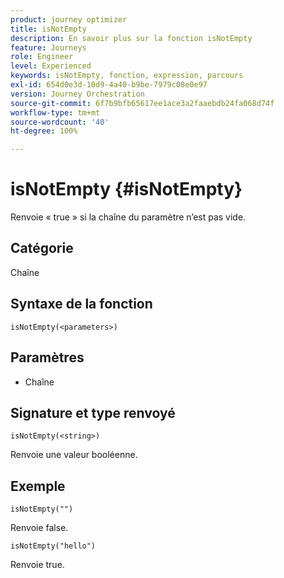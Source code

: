 ```yaml
---
product: journey optimizer
title: isNotEmpty
description: En savoir plus sur la fonction isNotEmpty
feature: Journeys
role: Engineer
level: Experienced
keywords: isNotEmpty, fonction, expression, parcours
exl-id: 654d0e3d-10d9-4a40-b9be-7979c08e0e97
version: Journey Orchestration
source-git-commit: 6f7b9bfb65617ee1ace3a2faaebdb24fa068d74f
workflow-type: tm+mt
source-wordcount: '40'
ht-degree: 100%

---
```


# isNotEmpty {#isNotEmpty}

Renvoie « true » si la chaîne du paramètre n’est pas vide.

## Catégorie

Chaîne

## Syntaxe de la fonction

`isNotEmpty(<parameters>)`

## Paramètres

* Chaîne

## Signature et type renvoyé

`isNotEmpty(<string>)`

Renvoie une valeur booléenne.

## Exemple

`isNotEmpty("")`

Renvoie false.

`isNotEmpty("hello")`

Renvoie true.
